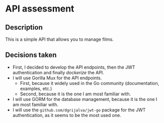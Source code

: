 # API assessment
## Description
This is a simple API that allows you to manage films.

## Decisions taken

- First, I decided to develop the API endpoints, then the JWT authentication and finally _dockerize_ the API.
- I will use Gorilla Mux for the API endpoints. 
  - First, because it widely used in the Go community (documentation, examples, etc.)
  - Second, because it is the one I am most familiar with.
- I will use GORM for the database management, because it is the one I am most familiar with.
- I will use the `github.com/dgrijalva/jwt-go` package for the JWT authentication, as it seems to be the most used one.
